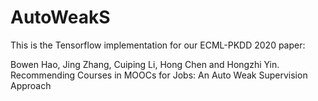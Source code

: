 # AutoWeakS
This is the Tensorflow implementation for our ECML-PKDD 2020 paper:

Bowen Hao, Jing Zhang, Cuiping Li, Hong Chen and Hongzhi Yin. Recommending Courses in MOOCs for Jobs: An Auto Weak Supervision Approach

